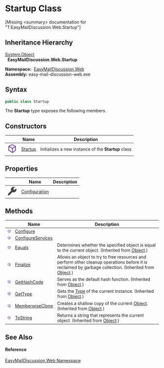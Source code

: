 Startup Class
=============

[Missing &lt;summary> documentation for "T:EasyMailDiscussion.Web.Startup"]



Inheritance Hierarchy
---------------------
[System.Object][1]  
  **EasyMailDiscussion.Web.Startup**  

  **Namespace:**  [EasyMailDiscussion.Web][2]  
  **Assembly:** easy-mail-discussion-web.exe

Syntax
------

```csharp
public class Startup
```

The **Startup** type exposes the following members.


Constructors
------------

|                  | Name         | Description                                         |
| ---------------- | ------------ | --------------------------------------------------- |
| ![Public method] | [Startup][3] | Initializes a new instance of the **Startup** class |


Properties
----------

|                    | Name               | Description |
| ------------------ | ------------------ | ----------- |
| ![Public property] | [Configuration][4] |             |


Methods
-------

|                     | Name                   | Description                                                                                                                                                |
| ------------------- | ---------------------- | ---------------------------------------------------------------------------------------------------------------------------------------------------------- |
| ![Public method]    | [Configure][5]         |                                                                                                                                                            |
| ![Public method]    | [ConfigureServices][6] |                                                                                                                                                            |
| ![Public method]    | [Equals][7]            | Determines whether the specified object is equal to the current object. (Inherited from [Object][1].)                                                      |
| ![Protected method] | [Finalize][8]          | Allows an object to try to free resources and perform other cleanup operations before it is reclaimed by garbage collection. (Inherited from [Object][1].) |
| ![Public method]    | [GetHashCode][9]       | Serves as the default hash function. (Inherited from [Object][1].)                                                                                         |
| ![Public method]    | [GetType][10]          | Gets the [Type][11] of the current instance. (Inherited from [Object][1].)                                                                                 |
| ![Protected method] | [MemberwiseClone][12]  | Creates a shallow copy of the current [Object][1]. (Inherited from [Object][1].)                                                                           |
| ![Public method]    | [ToString][13]         | Returns a string that represents the current object. (Inherited from [Object][1].)                                                                         |


See Also
--------

#### Reference
[EasyMailDiscussion.Web Namespace][2]  

[1]: https://docs.microsoft.com/dotnet/api/system.object
[2]: ../README.md
[3]: _ctor.md
[4]: Configuration.md
[5]: Configure.md
[6]: ConfigureServices.md
[7]: https://docs.microsoft.com/dotnet/api/system.object.equals#system-object-equals(system-object)
[8]: https://docs.microsoft.com/dotnet/api/system.object.finalize#system-object-finalize
[9]: https://docs.microsoft.com/dotnet/api/system.object.gethashcode#system-object-gethashcode
[10]: https://docs.microsoft.com/dotnet/api/system.object.gettype#system-object-gettype
[11]: https://docs.microsoft.com/dotnet/api/system.type
[12]: https://docs.microsoft.com/dotnet/api/system.object.memberwiseclone#system-object-memberwiseclone
[13]: https://docs.microsoft.com/dotnet/api/system.object.tostring#System_Object_ToString
[Public method]: ../../icons/pubmethod.svg "Public method"
[Public property]: ../../icons/pubproperty.svg "Public property"
[Protected method]: ../../icons/protmethod.svg "Protected method"